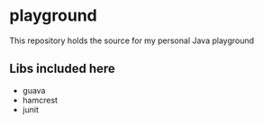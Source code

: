 # playground

This repository holds the source for my personal Java playground

## Libs included here

* guava
* hamcrest
* junit


